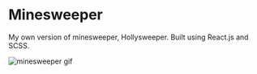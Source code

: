 # Minesweeper

My own version of minesweeper, Hollysweeper. Built using React.js and SCSS.

![minesweeper gif](minesweeper.gif)
